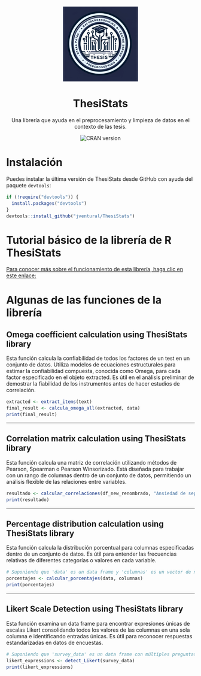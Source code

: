 <p align="center">
  <img src="https://github.com/jventural/ThesiStats/blob/master/Logo_ThesiStats3.png" alt="ThesiStats" width="200" height="200"/>
</p>

<h1 align="center">ThesiStats</h1>

<p align="center">
    Una librería que ayuda en el preprocesamiento y limpieza de datos en el contexto de las tesis.
</p>

<!-- BADGES -->
<p align="center">
  <!-- Si tienes badges, por ejemplo de CRAN, puedes incluirlos aquí: -->
  <img src="https://www.r-pkg.org/badges/version/ThesiStats" alt="CRAN version"/>
</p>


# Instalación
Puedes instalar la última versión de ThesiStats desde GitHub con ayuda del paquete `devtools`:
```r
if (!require("devtools")) {
  install.packages("devtools")
}
devtools::install_github("jventural/ThesiStats")
```
# Tutorial básico de la librería de R ThesiStats
[Para conocer más sobre el funcionamiento de esta librería, haga clic en este enlace:]([https://rpubs.com/jventural/EFA_Estimador_WLSMV](https://rpubs.com/jventural/Tutorial_ThesiStats))


# Algunas de las funciones de la librería
## Omega coefficient calculation using ThesiStats library
Esta función calcula la confiabilidad de todos los factores de un test en un conjunto de datos. Utiliza modelos de ecuaciones estructurales para estimar la confiabilidad compuesta, conocida como Omega, para cada factor especificado en el objeto extracted. Es útil en el análisis preliminar de demostrar la fiabilidad de los instrumentos antes de hacer estudios de correlación.
```r
extracted <- extract_items(text)
final_result <- calcula_omega_all(extracted, data)
print(final_result)
```
----
## Correlation matrix calculation using ThesiStats library
Esta función calcula una matriz de correlación utilizando métodos de Pearson, Spearman o Pearson Winsorizado. Está diseñada para trabajar con un rango de columnas dentro de un conjunto de datos, permitiendo un análisis flexible de las relaciones entre variables.

```r
resultado <- calcular_correlaciones(df_new_renombrado, "Ansiedad de separación", "Búsqueda de atención", method = "pearson", winsorize = TRUE)
print(resultado)
```
----

## Percentage distribution calculation using ThesiStats library
Esta función calcula la distribución porcentual para columnas especificadas dentro de un conjunto de datos. Es útil para entender las frecuencias relativas de diferentes categorías o valores en cada variable.

```r
# Suponiendo que 'data' es un data frame y 'columnas' es un vector de nombres de columnas
porcentajes <- calcular_porcentajes(data, columnas)
print(porcentajes)
```

----
## Likert Scale Detection using ThesiStats library
Esta función examina un data frame para encontrar expresiones únicas de escalas Likert consolidando todos los valores de las columnas en una sola columna e identificando entradas únicas. Es útil para reconocer respuestas estandarizadas en datos de encuestas.

```r
# Suponiendo que 'survey_data' es un data frame con múltiples preguntas de escala Likert
likert_expressions <- detect_Likert(survey_data)
print(likert_expressions)

```

